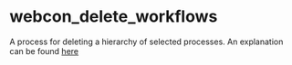 # webcon_delete_workflows
A process for deleting a hierarchy of selected processes. An explanation can be found [here](https://daniels-notes.de/posts/2022/delete-selected-workflows)
